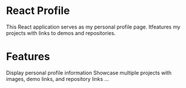 # React Profile

This React application serves as my personal profile page. Itfeatures my projects with links to demos and repositories.

# Features
Display personal profile information
Showcase multiple projects with images, demo links, and repository links
...
